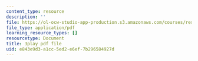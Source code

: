 ```yaml
---
content_type: resource
description: ''
file: https://ol-ocw-studio-app-production.s3.amazonaws.com/courses/res-18-005-highlights-of-calculus-spring-2010/e843e9d3a1cc5ed2e6ef7b296584927d_WU1m2QQrlho.pdf
file_type: application/pdf
learning_resource_types: []
resourcetype: Document
title: 3play pdf file
uid: e843e9d3-a1cc-5ed2-e6ef-7b296584927d
---
```

